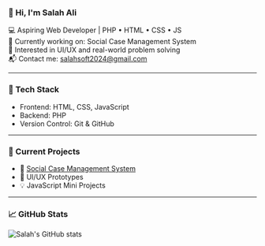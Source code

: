### 👋 Hi, I'm Salah Ali

💻 Aspiring Web Developer | PHP • HTML • CSS • JS  
🌱 Currently working on: Social Case Management System  
🎯 Interested in UI/UX and real-world problem solving  
📬 Contact me: salahsoft2024@gmail.com  

---

### 🧰 Tech Stack
- Frontend: HTML, CSS, JavaScript
- Backend: PHP
- Version Control: Git & GitHub

---

### 🔨 Current Projects
- 👤 [Social Case Management System](#)  
- 📝 UI/UX Prototypes  
- 💡 JavaScript Mini Projects

---

### 📈 GitHub Stats

![Salah's GitHub stats](https://github-readme-stats.vercel.app/api?username=SalahAli2023&show_icons=true&theme=radical)
